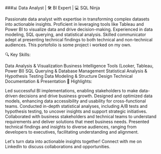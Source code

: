 ###📊 Data Analyst | 🛠️ BI Expert | 💻 SQL Ninja

Passionate data analyst with expertise in transforming complex datasets into actionable insights. Proficient in leveraging tools like Tableau and Power BI to visualize data and drive decision-making. Experienced in data modeling, SQL querying, and statistical analysis. Skilled communicator adept at presenting technical findings to both technical and non-technical audiences. This portofolio is some project i worked on my own.

🔍 Key Skills:

Data Analysis & Visualization
Business Intelligence Tools (Looker, Tableau, Power BI)
SQL Querying & Database Management
Statistical Analysis & Hypothesis Testing
Data Modeling & Structure Design
Technical Documentation & Presentation
🚀 Highlights:

Led successful BI implementations, enabling stakeholders to make data-driven decisions and drive business growth.
Designed and optimized data models, enhancing data accessibility and usability for cross-functional teams.
Conducted in-depth statistical analyses, including A/B tests and hypothesis testing, to uncover insights and support strategic initiatives.
Collaborated with business stakeholders and technical teams to understand requirements and deliver solutions that meet business needs.
Presented technical findings and insights to diverse audiences, ranging from developers to executives, facilitating understanding and alignment.


Let's turn data into actionable insights together! Connect with me on LinkedIn to discuss collaborations and opportunities.
<!--
**laussin86/laussin86** is a ✨ _special_ ✨ repository because its `README.md` (this file) appears on your GitHub profile.

Here are some ideas to get you started:

- 🔭 I’m currently working on ...
- 🌱 I’m currently learning ...
- 👯 I’m looking to collaborate on ...
- 🤔 I’m looking for help with ...
- 💬 Ask me about ...
- 📫 How to reach me: ...
- 😄 Pronouns: ...
- ⚡ Fun fact: ...
-->
